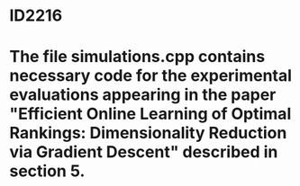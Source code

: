 # ID2216

# The file simulations.cpp contains necessary code for the experimental evaluations appearing in the paper "Efficient Online Learning of Optimal Rankings: Dimensionality Reduction via Gradient Descent" described in section 5.
